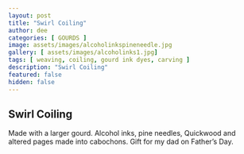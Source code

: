 ```yaml
---
layout: post
title: "Swirl Coiling"
author: dee
categories: [ GOURDS ]
image: assets/images/alcoholinkspineneedle.jpg
gallery: [ assets/images/alcoholinks1.jpg]
tags: [ weaving, coiling, gourd ink dyes, carving ]
description: "Swirl Coiling"
featured: false
hidden: false
---
```


## Swirl Coiling

Made with a larger gourd. Alcohol inks, pine needles, Quickwood and altered pages made into cabochons.  Gift for my dad on Father’s Day.
